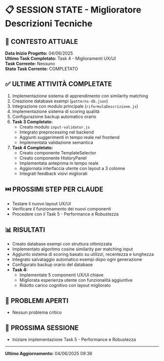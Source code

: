 # 📋 SESSION STATE - Miglioratore Descrizioni Tecniche

## 🧠 CONTESTO ATTUALE
**Data Inizio Progetto:** 04/06/2025  
**Ultimo Task Completato:** Task 4 - Miglioramenti UX/UI  
**Task Corrente:** Nessuno  
**Stato Task Corrente:** COMPLETATO  

## ✅ ULTIME ATTIVITÀ COMPLETATE
1. Implementazione sistema di apprendimento con similarity matching
2. Creazione database esempi (`patterns-db.json`)
3. Integrazione con modulo principale (`riformulaDescrizione.js`)
4. Implementazione sistema di scoring qualità
5. Configurazione backup automatico orario
6. **Task 3 Completato:**
   - Creato modulo `input-validator.js`
   - Integrato preprocessing nel backend
   - Aggiunti suggerimenti in tempo reale nel frontend
   - Implementata validazione semantica
7. **Task 4 Completato:**
   - Creato componente TemplateSelector
   - Creato componente HistoryPanel
   - Implementata anteprima in tempo reale
   - Aggiornata interfaccia utente con layout a 3 colonne
   - Integrati feedback visivi migliorati

## ⏭️ PROSSIMI STEP PER CLAUDE
- Testare il nuovo layout UX/UI
- Verificare il funzionamento dei nuovi componenti
- Procedere con il Task 5 - Performance e Robustezza

## 📊 RISULTATI
- Creato database esempi con struttura ottimizzata
- Implementato algoritmo cosine similarity per matching input
- Aggiunto sistema di scoring basato su utilizzi, recentezza e lunghezza
- Integrato salvataggio automatico esempi dopo ogni generazione
- Configurato backup orario del database
- **Task 4:**
  - Implementate 5 componenti UX/UI chiave
  - Migliorata esperienza utente con funzionalità aggiuntive
  - Ridotto carico cognitivo con layout migliorato

## 🚧 PROBLEMI APERTI
- Nessun problema critico

## 📅 PROSSIMA SESSIONE
- Iniziare implementazione Task 5 - Performance e Robustezza

---

**Ultimo Aggiornamento:** 04/06/2025 09:38
